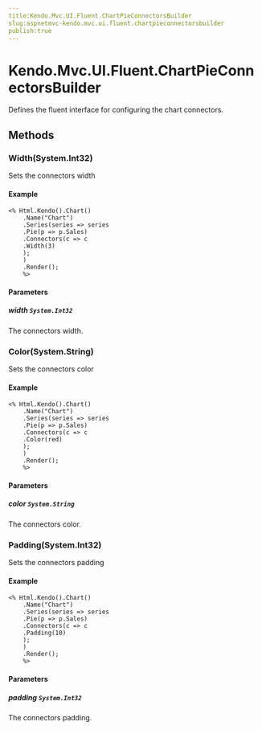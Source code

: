 ```yaml
---
title:Kendo.Mvc.UI.Fluent.ChartPieConnectorsBuilder
slug:aspnetmvc-kendo.mvc.ui.fluent.chartpieconnectorsbuilder
publish:true
---
```


# Kendo.Mvc.UI.Fluent.ChartPieConnectorsBuilder

Defines the fluent interface for configuring the chart connectors.

## Methods

### Width(System.Int32)
Sets the connectors width

#### Example
    <% Html.Kendo().Chart()
        .Name("Chart")
        .Series(series => series
        .Pie(p => p.Sales)
        .Connectors(c => c
        .Width(3)
        );
        )
        .Render();
        %>

#### Parameters

##### width `System.Int32`
The connectors width.

### Color(System.String)
Sets the connectors color

#### Example
    <% Html.Kendo().Chart()
        .Name("Chart")
        .Series(series => series
        .Pie(p => p.Sales)
        .Connectors(c => c
        .Color(red)
        );
        )
        .Render();
        %>

#### Parameters

##### color `System.String`
The connectors color.

### Padding(System.Int32)
Sets the connectors padding

#### Example
    <% Html.Kendo().Chart()
        .Name("Chart")
        .Series(series => series
        .Pie(p => p.Sales)
        .Connectors(c => c
        .Padding(10)
        );
        )
        .Render();
        %>

#### Parameters

##### padding `System.Int32`
The connectors padding.